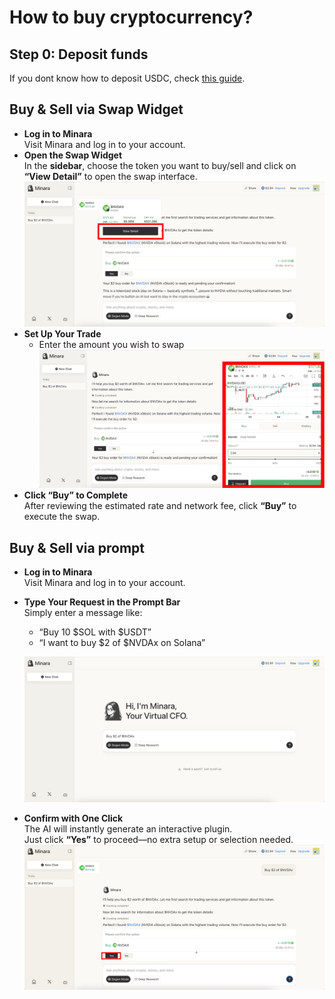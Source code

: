 # How to buy cryptocurrency?

## Step 0: Deposit funds

If you dont know how to deposit USDC, check [this guide](how-to-deposit-funds.md).

## Buy & Sell via Swap Widget

* **Log in to Minara**\
  Visit Minara and log in to your account.
* **Open the Swap Widget**\
  In the **sidebar**, choose the token you want to buy/sell and click on **“View Detail”** to open the swap interface.![](<../.gitbook/assets/image (14).png>)
* **Set Up Your Trade**
  * Enter the amount you wish to swap![](<../.gitbook/assets/image (15).png>)
* **Click “Buy” to Complete**\
  After reviewing the estimated rate and network fee, click **“Buy”** to execute the swap.

## Buy & Sell via prompt

* **Log in to Minara**\
  Visit Minara and log in to your account.
*   **Type Your Request in the Prompt Bar**\
    Simply enter a message like:

    * “Buy 10 $SOL with $USDT”
    * “I want to buy $2 of $NVDAx on Solana”

    ![](<../.gitbook/assets/image (12).png>)
* **Confirm with One Click**\
  The AI will instantly generate an interactive plugin.\
  Just click **“Yes”** to proceed—no extra setup or selection needed.![](<../.gitbook/assets/image (13).png>)

